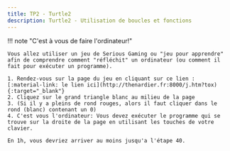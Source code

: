 ```yaml
---
title: TP2 - Turtle2
description: Turtle2 - Utilisation de boucles et fonctions
---
```





!!! note "C'est à vous de faire l'ordinateur!"

    Vous allez utiliser un jeu de Serious Gaming ou "jeu pour apprendre" afin de comprendre comment "réfléchit" un ordinateur (ou comment il fait pour exécuter un programme).

    1. Rendez-vous sur la page du jeu en cliquant sur ce lien : [:material-link: le lien ici](http://thenardier.fr:8000/j.htm?tox){:target="_blank"}
    2. Cliquez sur le grand triangle blanc au milieu de la page
    3. (Si il y a pleins de rond rouges, alors il faut cliquer dans le rond (blanc) contenant un 0)
    4. C'est vous l'ordinateur: Vous devez exécuter le programme qui se trouve sur la droite de la page en utilisant les touches de votre clavier.
    
    En 1h, vous devriez arriver au moins jusqu'a l'étape 40.


